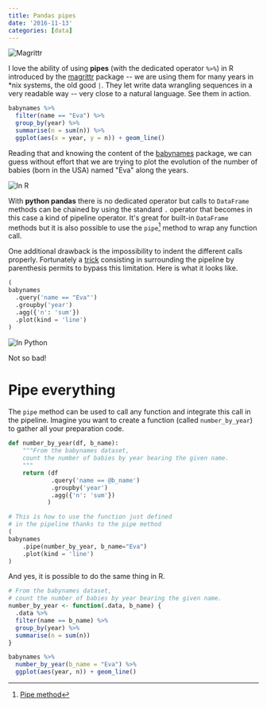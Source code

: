 ```yaml
---
title: Pandas pipes
date: '2016-11-13'
categories: [data]
---
```


![Magrittr](/post/pandas-pipes_files/magritrr.jpeg)

I love the ability of using **pipes** (with the dedicated operator `%>%`) in R introduced by the [magrittr](https://cran.r-project.org/web/packages/magrittr/vignettes/magrittr.html) package -- we are using them for many years in *nix systems, the old good `|`. They let write data wrangling sequences in a very readable way -- very close to a natural language. See them in action.

```R
babynames %>% 
  filter(name == "Eva") %>%
  group_by(year) %>%
  summarise(n = sum(n)) %>% 
  ggplot(aes(x = year, y = n)) + geom_line()
```

Reading that and knowing the content of the [babynames](https://github.com/hadley/babynames) package, we can guess without effort that we are trying to plot the evolution of the number of babies (born in the USA) named "Eva" along the years.

![In R](/post/pandas-pipes_files/pipe-ggplot.png)

With **python pandas** there is no dedicated operator but calls to `DataFrame` methods can be chained by using the standard `.` operator that becomes in this case a kind of pipeline operator. It's great for built-in `DataFrame` methods but it is also possible to use the `pipe`[^pandas_pipe] method to wrap any function call. 

One additional drawback is the impossibility to indent the different calls properly. Fortunately a [trick](https://stackoverflow.com/questions/4768941/how-to-break-a-line-of-chained-methods-in-python) consisting in surrounding the pipeline by parenthesis permits to bypass this limitation. Here is what it looks like.

```python
(
babynames
  .query('name == "Eva"')
  .groupby('year')
  .agg({'n': 'sum'})
  .plot(kind = 'line')
)
```

![In Python](/post/pandas-pipes_files/pipe-pandas.png)

Not so bad!

# Pipe everything

The `pipe` method can be used to call any function and integrate this call in the pipeline.  Imagine you want to create a function (called `number_by_year`) to gather all your preparation code.

```python
def number_by_year(df, b_name):
    """From the babynames dataset, 
    count the number of babies by year bearing the given name.
    """
    return (df
            .query('name == @b_name')
            .groupby('year')
            .agg({'n': 'sum'})
           )

# This is how to use the function just defined
# in the pipeline thanks to the pipe method
(
babynames
    .pipe(number_by_year, b_name="Eva")
    .plot(kind = 'line')
)
```

And yes, it is possible to do the same thing in R.

```R
# From the babynames dataset, 
# count the number of babies by year bearing the given name.
number_by_year <- function(.data, b_name) {
  .data %>% 
  filter(name == b_name) %>%
  group_by(year) %>%
  summarise(n = sum(n))
}

babynames %>% 
  number_by_year(b_name = "Eva") %>% 
  ggplot(aes(year, n)) + geom_line()
```

[^pandas_pipe]: [Pipe method](http://pandas.pydata.org/pandas-docs/stable/generated/pandas.DataFrame.pipe.html)
